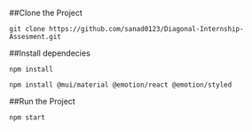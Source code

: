 ##Clone the Project

```
git clone https://github.com/sanad0123/Diagonal-Internship-Assesment.git
```

##Install dependecies

```
npm install
```

```
npm install @mui/material @emotion/react @emotion/styled
```

##Run the Project 

```
npm start
```